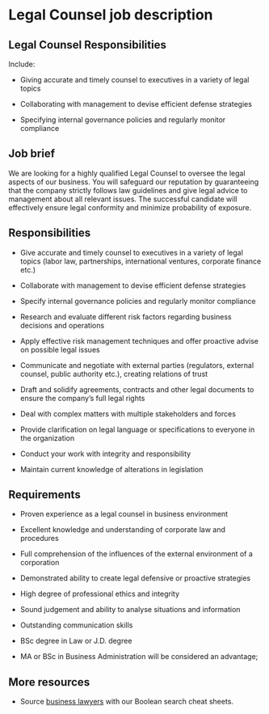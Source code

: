 # Legal Counsel job description


## Legal Counsel Responsibilities

Include:

* Giving accurate and timely counsel to executives in a variety of legal topics

* Collaborating with management to devise efficient defense strategies

* Specifying internal governance policies and regularly monitor compliance


## Job brief

We are looking for a highly qualified Legal Counsel to oversee the legal aspects of our business. You will safeguard our reputation by guaranteeing that the company strictly follows law guidelines and give legal advice to management about all relevant issues.
The successful candidate will effectively ensure legal conformity and minimize probability of exposure.


## Responsibilities

* Give accurate and timely counsel to executives in a variety of legal topics (labor law, partnerships, international ventures, corporate finance etc.)

* Collaborate with management to devise efficient defense strategies

* Specify internal governance policies and regularly monitor compliance

* Research and evaluate different risk factors regarding business decisions and operations

* Apply effective risk management techniques and offer proactive advise on possible legal issues

* Communicate and negotiate with external parties (regulators, external counsel, public authority etc.), creating relations of trust

* Draft and solidify agreements, contracts and other legal documents to ensure the company’s full legal rights

* Deal with complex matters with multiple stakeholders and forces

* Provide clarification on legal language or specifications to everyone in the organization

* Conduct your work with integrity and responsibility

* Maintain current knowledge of alterations in legislation


## Requirements

* Proven experience as a legal counsel in business environment

* Excellent knowledge and understanding of corporate law and procedures

* Full comprehension of the influences of the external environment of a corporation

* Demonstrated ability to create legal defensive or proactive strategies

* High degree of professional ethics and integrity

* Sound judgement and ability to analyse situations and information

* Outstanding communication skills

* BSc degree in Law or J.D. degree

* MA or BSc in Business Administration will be considered an advantage;

## More resources
* Source <a href="https://resources.workable.com/find-business-lawyer-boolean-search-strings">business lawyers</a> with our Boolean search cheat sheets.
